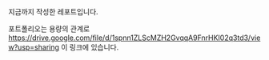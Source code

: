 지금까지 작성한 레포트입니다.

포트폴리오는 용량의 관계로
https://drive.google.com/file/d/1spnn1ZLScMZH2GvqqA9FnrHKI02q3td3/view?usp=sharing
이 링크에 있습니다.
